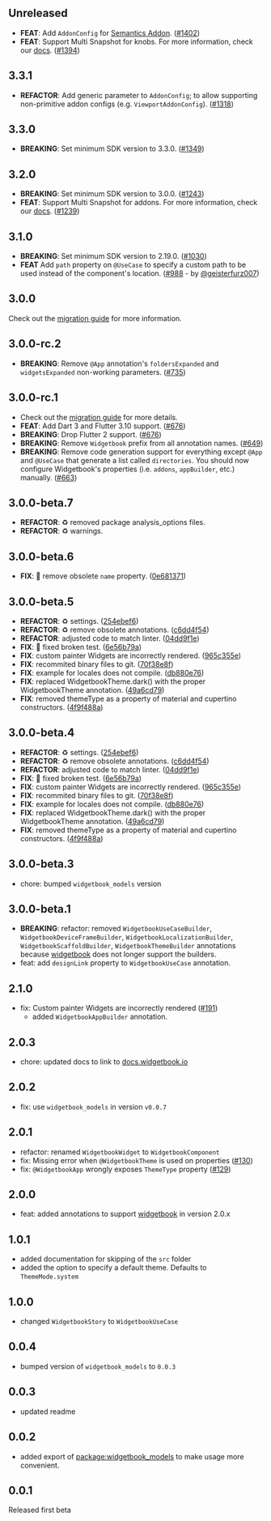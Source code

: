 ## Unreleased

- **FEAT**: Add `AddonConfig` for [Semantics Addon](https://docs.widgetbook.io/addons/semantics-addon). ([#1402](https://github.com/widgetbook/widgetbook/pull/1402))
- **FEAT**: Support Multi Snapshot for knobs. For more information, check our [docs](https://docs.widgetbook.io/cloud/reviews/multi-snapshot#multi-snapshot-for-knobs). ([#1394](https://github.com/widgetbook/widgetbook/pull/1394))

## 3.3.1

- **REFACTOR**: Add generic parameter to `AddonConfig`; to allow supporting non-primitive addon configs (e.g. `ViewportAddonConfig`). ([#1318](https://github.com/widgetbook/widgetbook/pull/1318))

## 3.3.0

- **BREAKING**: Set minimum SDK version to 3.3.0. ([#1349](https://github.com/widgetbook/widgetbook/pull/1349))

## 3.2.0

- **BREAKING**: Set minimum SDK version to 3.0.0. ([#1243](https://github.com/widgetbook/widgetbook/pull/1243))
- **FEAT**: Support Multi Snapshot for addons. For more information, check our [docs](https://docs.widgetbook.io/cloud/reviews/multi-snapshot). ([#1239](https://github.com/widgetbook/widgetbook/pull/1239))

## 3.1.0

- **BREAKING**: Set minimum SDK version to 2.19.0. ([#1030](https://github.com/widgetbook/widgetbook/pull/1030))
- **FEAT** Add `path` property on `@UseCase` to specify a custom path to be used instead of the component's location. ([#988](https://github.com/widgetbook/widgetbook/pull/988) - by [@geisterfurz007](https://github.com/geisterfurz007))

## 3.0.0

Check out the [migration guide](https://docs.widgetbook.io/migration/2.4.0-to-3.0.0) for more information.

## 3.0.0-rc.2

- **BREAKING**: Remove `@App` annotation's `foldersExpanded` and `widgetsExpanded` non-working parameters. ([#735](https://github.com/widgetbook/widgetbook/pull/735))

## 3.0.0-rc.1

- Check out the [migration guide](https://docs.widgetbook.io/~docs%2Fwidgetbook-3/migration/3.0.0-beta-to-rc) for more details.
- **FEAT**: Add Dart 3 and Flutter 3.10 support. ([#676](https://github.com/widgetbook/widgetbook/pull/676))
- **BREAKING**: Drop Flutter 2 support. ([#676](https://github.com/widgetbook/widgetbook/pull/676))
- **BREAKING**: Remove `Widgetbook` prefix from all annotation names. ([#649](https://github.com/widgetbook/widgetbook/pull/649))
- **BREAKING**: Remove code generation support for everything except `@App` and `@UseCase` that generate a list called `directories`. You should now configure Widgetbook's properties (i.e. `addons`, `appBuilder`, etc.) manually. ([#663](https://github.com/widgetbook/widgetbook/pull/663))

## 3.0.0-beta.7

- **REFACTOR**: :recycle: removed package analysis_options files.
- **REFACTOR**: :recycle: warnings.

## 3.0.0-beta.6

- **FIX**: :bug: remove obsolete `name` property. ([0e681371](https://github.com/widgetbook/widgetbook/commit/0e68137119af6a73e8f182ff833421f196589283))

## 3.0.0-beta.5

- **REFACTOR**: :recycle: settings. ([254ebef6](https://github.com/widgetbook/widgetbook/commit/254ebef6fe38b2d8f3fc847366f4725ab9292ccb))
- **REFACTOR**: :recycle: remove obsolete annotations. ([c6dd4f54](https://github.com/widgetbook/widgetbook/commit/c6dd4f54a11a8c2e9cd01d2429a866d7a14510ab))
- **REFACTOR**: adjusted code to match linter. ([04dd9f1e](https://github.com/widgetbook/widgetbook/commit/04dd9f1e6678e9d9531cb70c777281c4d050aa61))
- **FIX**: :test_tube: fixed broken test. ([6e56b79a](https://github.com/widgetbook/widgetbook/commit/6e56b79aada01a782d04f846c5ce2f126c98a575))
- **FIX**: custom painter Widgets are incorrectly rendered. ([965c355e](https://github.com/widgetbook/widgetbook/commit/965c355e03cd7e9c9d62c473f1d29a006c07626e))
- **FIX**: recommited binary files to git. ([70f38e8f](https://github.com/widgetbook/widgetbook/commit/70f38e8f2427dfd55c6573f357099eb41dbdee63))
- **FIX**: example for locales does not compile. ([db880e76](https://github.com/widgetbook/widgetbook/commit/db880e76569d6162f473ea8c3791786325fe0140))
- **FIX**: replaced WidgetbookTheme.dark() with the proper WidgetbookTheme annotation. ([49a6cd79](https://github.com/widgetbook/widgetbook/commit/49a6cd79b84b337a2ddef18f3f6041618d3d7e7c))
- **FIX**: removed themeType as a property of material and cupertino constructors. ([4f9f488a](https://github.com/widgetbook/widgetbook/commit/4f9f488ab961ec85298ede8da058b187c2afdd94))

## 3.0.0-beta.4

- **REFACTOR**: :recycle: settings. ([254ebef6](https://github.com/widgetbook/widgetbook/commit/254ebef6fe38b2d8f3fc847366f4725ab9292ccb))
- **REFACTOR**: :recycle: remove obsolete annotations. ([c6dd4f54](https://github.com/widgetbook/widgetbook/commit/c6dd4f54a11a8c2e9cd01d2429a866d7a14510ab))
- **REFACTOR**: adjusted code to match linter. ([04dd9f1e](https://github.com/widgetbook/widgetbook/commit/04dd9f1e6678e9d9531cb70c777281c4d050aa61))
- **FIX**: :test_tube: fixed broken test. ([6e56b79a](https://github.com/widgetbook/widgetbook/commit/6e56b79aada01a782d04f846c5ce2f126c98a575))
- **FIX**: custom painter Widgets are incorrectly rendered. ([965c355e](https://github.com/widgetbook/widgetbook/commit/965c355e03cd7e9c9d62c473f1d29a006c07626e))
- **FIX**: recommited binary files to git. ([70f38e8f](https://github.com/widgetbook/widgetbook/commit/70f38e8f2427dfd55c6573f357099eb41dbdee63))
- **FIX**: example for locales does not compile. ([db880e76](https://github.com/widgetbook/widgetbook/commit/db880e76569d6162f473ea8c3791786325fe0140))
- **FIX**: replaced WidgetbookTheme.dark() with the proper WidgetbookTheme annotation. ([49a6cd79](https://github.com/widgetbook/widgetbook/commit/49a6cd79b84b337a2ddef18f3f6041618d3d7e7c))
- **FIX**: removed themeType as a property of material and cupertino constructors. ([4f9f488a](https://github.com/widgetbook/widgetbook/commit/4f9f488ab961ec85298ede8da058b187c2afdd94))

## 3.0.0-beta.3

- chore: bumped `widgetbook_models` version

## 3.0.0-beta.1

- **BREAKING**: refactor: removed `WidgetbookUseCaseBuilder`, `WidgetbookDeviceFrameBuilder`, `WidgetbookLocalizationBuilder`, `WidgetbookScaffoldBuilder`, `WidgetbookThemeBuilder` annotations because [widgetbook](https://pub.dev/packages/widgetbook) does not longer support the builders.
- feat: add `designLink` property to `WidgetbookUseCase` annotation.

## 2.1.0

- fix: Custom painter Widgets are incorrectly rendered ([#191](https://github.com/widgetbook/widgetbook/issues/191))
  - added `WidgetbookAppBuilder` annotation.

## 2.0.3

- chore: updated docs to link to [docs.widgetbook.io](https://docs.widgetbook.io)

## 2.0.2

- fix: use `widgetbook_models` in version `v0.0.7`

## 2.0.1

- refactor: renamed `WidgetbookWidget` to `WidgetbookComponent`
- fix: Missing error when `@WidgetbookTheme` is used on properties ([#130](https://github.com/widgetbook/widgetbook/issues/130))
- fix: `@WidgetbookApp` wrongly exposes `ThemeType` property ([#129](https://github.com/widgetbook/widgetbook/issues/129))

## 2.0.0

- feat: added annotations to support [widgetbook](https://pub.dev/packages/widgetbook) in version 2.0.x

## 1.0.1

- added documentation for skipping of the `src` folder
- added the option to specify a default theme. Defaults to `ThemeMode.system`

## 1.0.0

- changed `WidgetbookStory` to `WidgetbookUseCase`

## 0.0.4

- bumped version of `widgetbook_models` to `0.0.3`

## 0.0.3

- updated readme

## 0.0.2

- added export of [package:widgetbook_models](https://pub.dev/packages/widgetbook_models) to make usage more convenient.

## 0.0.1

Released first beta
